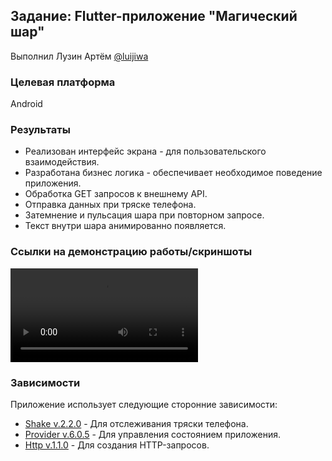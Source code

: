 ## Задание: Flutter-приложение "Магический шар"
Выполнил Лузин Артём [@luijiwa](https://t.me/luijiwa)
### Целевая платформа

Android

### Результаты

- Реализован интерфейс экрана - для пользовательского взаимодействия.
- Разработана бизнес логика - обеспечивает необходимое поведение приложения.
- Обработка GET запросов к внешнему API.
- Отправка данных при тряске телефона.
- Затемнение и пульсация шара при повторном запросе.
- Текст внутри шара анимированно появляется.


### Ссылки на демонстрацию работы/скриншоты
![Демонстрация работы](docs/assets/demo.mp4)


### Зависимости

Приложение использует следующие сторонние зависимости:

- [Shake v.2.2.0](https://pub.dev/packages/shake) - Для отслеживания тряски телефона.
- [Provider v.6.0.5](https://pub.dev/packages/provider) - Для управления состоянием приложения.
- [Http v.1.1.0](https://pub.dev/packages/http) - Для создания HTTP-запросов.
